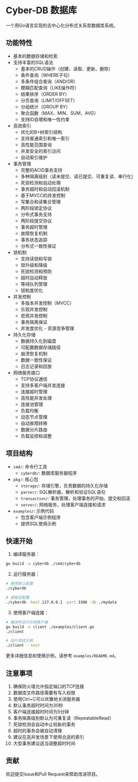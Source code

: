 # Cyber-DB 数据库

一个用Go语言实现的去中心化分布式关系型数据库系统。

## 功能特性

- 基本的数据存储和检索
- 支持丰富的SQL语法
  - 基本的CRUD操作（创建、读取、更新、删除）
  - 条件查询（WHERE子句）
  - 多条件组合查询（AND/OR）
  - 模糊匹配查询（LIKE操作符）
  - 结果排序（ORDER BY）
  - 分页查询（LIMIT/OFFSET）
  - 分组统计（GROUP BY）
  - 聚合函数（MAX、MIN、SUM、AVG）
  - 支持ID自增和唯一性约束
- 高效索引
  - 优化的B+树索引结构
  - 支持普通索引和唯一索引
  - 高性能范围查询
  - 并发安全的索引访问
  - 自动索引维护
- 事务管理
  - 完整的ACID事务支持
  - 多种隔离级别（读未提交、读已提交、可重复读、串行化）
  - 死锁检测和自动处理
  - 事务超时和自动回滚机制
  - 基于MVCC的并发控制
  - 写集合和读集合管理
  - 两阶段锁定协议
  - 分布式事务支持
  - 两阶段提交协议
  - 事务超时管理
  - 故障恢复机制
  - 事务状态追踪
  - 分布式一致性保证
- 锁机制
  - 支持读锁和写锁
  - 锁升级和降级
  - 死锁检测和预防
  - 超时自动释放
  - 等待队列管理
  - 锁粒度优化
- 并发控制
  - 多版本并发控制（MVCC）
  - 乐观并发控制
  - 悲观并发控制
  - 事务隔离保证
  - 并发度优化  - 资源竞争管理
- 持久化存储
  - 数据持久化到磁盘
  - 可配置数据存储路径
  - 崩溃恢复机制
  - 数据一致性保证
  - 日志记录和回放
- 网络服务接口
  - TCP协议通信
  - 支持多客户端并发连接
  - 连接超时管理
  - 高性能并发处理
  - 连接池管理
  - 负载均衡
  - 动态节点管理
  - 自动故障转移
  - 数据分片路由
  - 负载监控和调整

## 项目结构

- `cmd/`: 命令行工具
  - `cyberdb/`: 数据库服务器程序
- `pkg/`: 核心包
  - `storage/`: 存储引擎，负责数据的持久化存储
  - `parser/`: SQL解析器，解析和验证SQL语句
  - `transaction/`: 事务管理，处理事务的开始、提交和回滚
  - `server/`: 网络服务，处理客户端连接和请求
- `examples/`: 示例代码
  - 包含客户端示例程序
  - 提供SQL使用示例

## 快速开始

1. 编译服务器：
```bash
go build -o cyberdb ./cmd/cyberdb
```

2. 运行服务器：
```bash
# 使用默认配置
./cyberdb

# 或指定配置
./cyberdb -host 127.0.0.1 -port 3306 -db ./mydata
```

3. 使用客户端连接：
```bash
# 编译并运行示例客户端
go build -o client ./examples/client.go
./client

# 运行测试示例
./client --test
```

更多详细信息和使用示例，请参考 `examples/README.md`。

## 注意事项

1. 确保防火墙允许指定端口的TCP连接
2. 数据库文件路径需要有写入权限
3. 使用Ctrl+C可以优雅地关闭服务器
4. 默认事务超时时间为30秒
5. 客户端连接超时时间为5分钟
6. 事务隔离级别默认为可重复读（RepeatableRead）
7. 死锁检测会自动中止较新的事务
8. 超时的事务会被自动清理
9. 建议在高并发场景下使用合适的索引
10. 大型事务建议适当调整超时时间

## 贡献

欢迎提交Issue和Pull Request来帮助改进项目。

